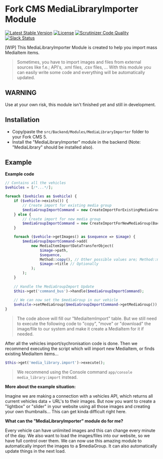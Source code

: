 # Fork CMS MediaLibraryImporter Module

[![Latest Stable Version](https://poser.pugx.org/forkcms/fork-cms-module-media-library-importer/v/stable.svg)](https://packagist.org/packages/forkcms/fork-cms-module-media-library-importer)
[![License](https://poser.pugx.org/forkcms/forkcms/license.svg)](https://packagist.org/packages/forkcms/fork-cms-module-media-library-importer)
[![Scrutinizer Code Quality](https://scrutinizer-ci.com/g/forkcms/fork-cms-module-media-library-importer/badges/quality-score.png?b=master)](https://scrutinizer-ci.com/g/forkcms/fork-cms-module-media-library-importer/?branch=master)
[![Slack Status](https://fork-cms.herokuapp.com/badge.svg)](https://fork-cms.herokuapp.com/)

[WIP] This MediaLibraryImporter Module is created to help you import mass MediaItem items.

> Sometimes, you have to import images and files from external sources like f.e.; API's, .xml files, .csv files, ... With this module you can easily write some code and everything will be automatically updated.

## WARNING

Use at your own risk, this module isn't finished yet and still in development.

## Installation

* Copy/paste the `src/Backend/Modules/MediaLibraryImporter` folder to your Fork CMS 5.
* Install the "MediaLibraryImporter" module in the backend (Note: "MediaLibrary" should be installed also).

## Example

**Example code**

```php
// Contains all the vehicles
$vehicles = [/*...*/];

foreach ($vehicles as $vehicle) {
    if ($vehicle->exists()) {
        // Create import for existing media group
        $mediaGroupImportCommand = new CreateImportForExistingMediaGroup($vehicle->getMediaGroup());
    } else {
        // Create import for new media group
        $mediaGroupImportCommand = new CreateImportForNewMediaGroup(Backend\Modules\MediaLibrary\Domain\MediaGroup\Type::image());
    }

    foreach ($vehicle->getImages() as $sequence => $image) {
        $mediaGroupImportCommand->add(
            new MediaItemImportDataTransferObject(
                $image->path,
                $sequence,
                Method::copy(), // Other possible values are; Method::move() or Method::download()
                $image->title // Optionally
            );
        );
    }
    
    // Handle the MediaGroupImport Update
    $this->get('command_bus')->handle($mediaGroupImportCommand);
    
    // We can now set the $mediaGroup in our vehicle
    $vehicle->setMediaGroup($mediaGroupImportCommand->getMediaGroup());
}
```
> The code above will fill our "MediaItemImport" table. But we still need to execute the following code to "copy", "move" or "download" the image/file to our system and make it create a MediaItem for it if needed.

After all the vehicles import/sychronisation code is done.
Then we recommend executing the script which will import new MediaItem, or finds existing MediaItem items...
```php
$this->get('media_library.import')->execute();
```
> We recommend using the Console command `app/console media_library:import` instead.

**More about the example situation:**

Imagine we are making a connection with a vehicles API, which returns all current vehicles data + URL's to their images.
But now you want to create a "lightbox" or "slider" in your website using all those images and creating your own thumbnails... This can get kinda difficult right here.

**What can the "MediaLibraryImporter" module do for me?**

Every vehicle can have unlimited images and this can change every minute of the day.
We also want to load the images/files into our website, so we have full control over them.
We can now use this amazing module to automatically import the images to a $mediaGroup. It can also automatically update things in the next load.
